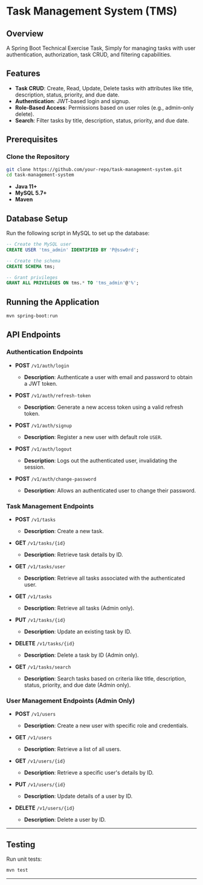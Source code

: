 
# Task Management System (TMS)

## Overview

A Spring Boot Technical Exercise Task, Simply for managing tasks with user authentication, authorization, task CRUD, and filtering capabilities.

## Features

- **Task CRUD**: Create, Read, Update, Delete tasks with attributes like title, description, status, priority, and due date.
- **Authentication**: JWT-based login and signup.
- **Role-Based Access**: Permissions based on user roles (e.g., admin-only delete).
- **Search**: Filter tasks by title, description, status, priority, and due date.

## Prerequisites

### Clone the Repository
```bash
git clone https://github.com/your-repo/task-management-system.git
cd task-management-system
```

- **Java 11+**
- **MySQL 5.7+**
- **Maven**

## Database Setup

Run the following script in MySQL to set up the database:

```sql
-- Create the MySQL user
CREATE USER 'tms_admin' IDENTIFIED BY 'P@ssw0rd';

-- Create the schema
CREATE SCHEMA tms;

-- Grant privileges
GRANT ALL PRIVILEGES ON tms.* TO 'tms_admin'@'%';
```

## Running the Application

```bash
mvn spring-boot:run
```

## API Endpoints

### Authentication Endpoints

- **POST** `/v1/auth/login`
   - **Description**: Authenticate a user with email and password to obtain a JWT token.

- **POST** `/v1/auth/refresh-token`
   - **Description**: Generate a new access token using a valid refresh token.

- **POST** `/v1/auth/signup`
   - **Description**: Register a new user with default role `USER`.

- **POST** `/v1/auth/logout`
   - **Description**: Logs out the authenticated user, invalidating the session.

- **POST** `/v1/auth/change-password`
   - **Description**: Allows an authenticated user to change their password.

### Task Management Endpoints

- **POST** `/v1/tasks`
   - **Description**: Create a new task.

- **GET** `/v1/tasks/{id}`
   - **Description**: Retrieve task details by ID.

- **GET** `/v1/tasks/user`
   - **Description**: Retrieve all tasks associated with the authenticated user.

- **GET** `/v1/tasks`
   - **Description**: Retrieve all tasks (Admin only).

- **PUT** `/v1/tasks/{id}`
   - **Description**: Update an existing task by ID.

- **DELETE** `/v1/tasks/{id}`
   - **Description**: Delete a task by ID (Admin only).

- **GET** `/v1/tasks/search`
   - **Description**: Search tasks based on criteria like title, description, status, priority, and due date (Admin only).

### User Management Endpoints (Admin Only)

- **POST** `/v1/users`
   - **Description**: Create a new user with specific role and credentials.

- **GET** `/v1/users`
   - **Description**: Retrieve a list of all users.

- **GET** `/v1/users/{id}`
   - **Description**: Retrieve a specific user's details by ID.

- **PUT** `/v1/users/{id}`
   - **Description**: Update details of a user by ID.

- **DELETE** `/v1/users/{id}`
   - **Description**: Delete a user by ID.

---

## Testing

Run unit tests:

```bash
mvn test
```

---
